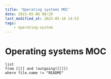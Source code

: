 ```yaml
---
title: 'Operating systems MOC'
date: 2023-05-06 00:29
last_modified_at: 2023-05-16 14:53
tags:
    - operating-system
---
```


# Operating systems MOC

```dataview
list
from [[]] and !outgoing([[]])
where file.name != "README"
```

